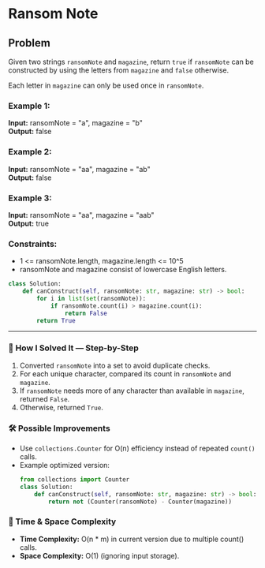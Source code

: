 # Ransom Note

## Problem
Given two strings `ransomNote` and `magazine`, return `true` if `ransomNote` can be constructed by using the letters from `magazine` and `false` otherwise.

Each letter in `magazine` can only be used once in `ransomNote`.

### Example 1:
**Input:** ransomNote = "a", magazine = "b"  
**Output:** false

### Example 2:
**Input:** ransomNote = "aa", magazine = "ab"  
**Output:** false

### Example 3:
**Input:** ransomNote = "aa", magazine = "aab"  
**Output:** true

### Constraints:
- 1 <= ransomNote.length, magazine.length <= 10^5  
- ransomNote and magazine consist of lowercase English letters.

```python
class Solution:
    def canConstruct(self, ransomNote: str, magazine: str) -> bool:
        for i in list(set(ransomNote)):
            if ransomNote.count(i) > magazine.count(i):
                return False
        return True
```

---

### 🧩 How I Solved It — Step-by-Step
1. Converted `ransomNote` into a set to avoid duplicate checks.
2. For each unique character, compared its count in `ransomNote` and `magazine`.
3. If `ransomNote` needs more of any character than available in `magazine`, returned `False`.
4. Otherwise, returned `True`.

### 🛠️ Possible Improvements
- Use `collections.Counter` for O(n) efficiency instead of repeated `count()` calls.
- Example optimized version:
  ```python
  from collections import Counter
  class Solution:
      def canConstruct(self, ransomNote: str, magazine: str) -> bool:
          return not (Counter(ransomNote) - Counter(magazine))
  ```

### 🧠 Time & Space Complexity
- **Time Complexity:** O(n * m) in current version due to multiple count() calls.  
- **Space Complexity:** O(1) (ignoring input storage).
